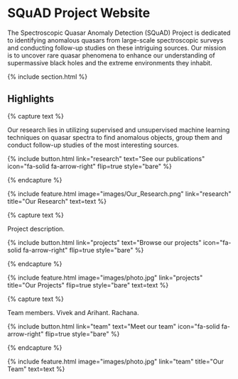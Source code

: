 ---
---

# SQuAD Project Website

The Spectroscopic Quasar Anomaly Detection (SQuAD) Project is dedicated to identifying anomalous quasars from large-scale spectroscopic surveys and conducting follow-up studies on these intriguing sources. Our mission is to uncover rare quasar phenomena to enhance our understanding of supermassive black holes and the extreme environments they inhabit.

{% include section.html %}

## Highlights

{% capture text %}

Our research lies in utilizing supervised and unsupervised machine learning techniques on quasar spectra to find anomalous objects, group them and conduct follow-up studies of the most interesting sources. 

{%
  include button.html
  link="research"
  text="See our publications"
  icon="fa-solid fa-arrow-right"
  flip=true
  style="bare"
%}

{% endcapture %}

{%
  include feature.html
  image="images/Our_Research.png"
  link="research"
  title="Our Research"
  text=text
%}

{% capture text %}

Project description. 

{%
  include button.html
  link="projects"
  text="Browse our projects"
  icon="fa-solid fa-arrow-right"
  flip=true
  style="bare"
%}

{% endcapture %}

{%
  include feature.html
  image="images/photo.jpg"
  link="projects"
  title="Our Projects"
  flip=true
  style="bare"
  text=text
%}

{% capture text %}

Team members. Vivek and Arihant. Rachana. 

{%
  include button.html
  link="team"
  text="Meet our team"
  icon="fa-solid fa-arrow-right"
  flip=true
  style="bare"
%}

{% endcapture %}

{%
  include feature.html
  image="images/photo.jpg"
  link="team"
  title="Our Team"
  text=text
%}
